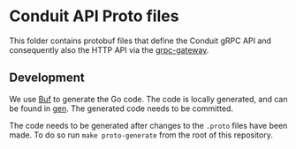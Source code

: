 # Conduit API Proto files

This folder contains protobuf files that define the Conduit gRPC API and
consequently also the HTTP API via
the [grpc-gateway](https://github.com/grpc-ecosystem/grpc-gateway).

## Development

We use [Buf](https://buf.build/) to generate the Go code. The code is locally generated,
and can be found in [gen](/proto/gen). The generated code needs to be committed.

The code needs to be generated after changes to the `.proto` files have been made. To do
so run `make proto-generate` from the root of this repository.
